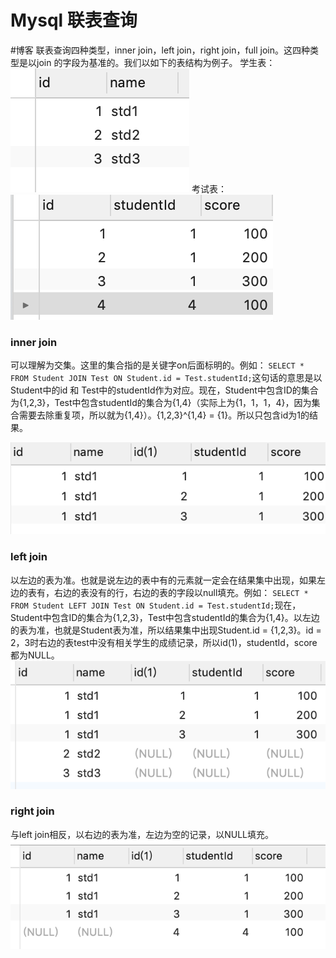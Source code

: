 # Mysql 联表查询
#博客
联表查询四种类型，inner join，left join，right join，full join。这四种类型是以join 的字段为基准的。我们以如下的表结构为例子。
学生表：
![](Mysql%20%E8%81%94%E8%A1%A8%E6%9F%A5%E8%AF%A2/22D92747-478C-474D-AC54-06639BE37EB9.png)
考试表：
![](Mysql%20%E8%81%94%E8%A1%A8%E6%9F%A5%E8%AF%A2/6BE4310E-3C22-40F8-9F18-D52F5AE1A4DA.png)
### inner join
可以理解为交集。这里的集合指的是关键字on后面标明的。例如：
`SELECT * FROM Student JOIN Test ON Student.id = Test.studentId;`这句话的意思是以Student中的id 和 Test中的studentId作为对应。现在，Student中包含ID的集合为{1,2,3}，Test中包含studentId的集合为{1,4}（实际上为{1，1，1，4}，因为集合需要去除重复项，所以就为{1,4}）。{1,2,3}^{1,4} = {1}。所以只包含id为1的结果。

![](Mysql%20%E8%81%94%E8%A1%A8%E6%9F%A5%E8%AF%A2/791488DC-F242-4ECC-BA08-53AF08FCF5B6.png)
### left join
以左边的表为准。也就是说左边的表中有的元素就一定会在结果集中出现，如果左边的表有，右边的表没有的行，右边的表的字段以null填充。例如：
`SELECT * FROM Student LEFT JOIN Test ON Student.id = Test.studentId;`现在，Student中包含ID的集合为{1,2,3}，Test中包含studentId的集合为{1,4}。以左边的表为准，也就是Student表为准，所以结果集中出现Student.id = {1,2,3}。id = 2，3时右边的表test中没有相关学生的成绩记录，所以id(1)，studentId，score都为NULL。
![](Mysql%20%E8%81%94%E8%A1%A8%E6%9F%A5%E8%AF%A2/DCEF5381-B3CE-438C-B8E4-3A622F33CFA8.png)
### right join
与left join相反，以右边的表为准，左边为空的记录，以NULL填充。
![](Mysql%20%E8%81%94%E8%A1%A8%E6%9F%A5%E8%AF%A2/D98360DB-E97F-43B2-9A55-23D275AE9265.png)